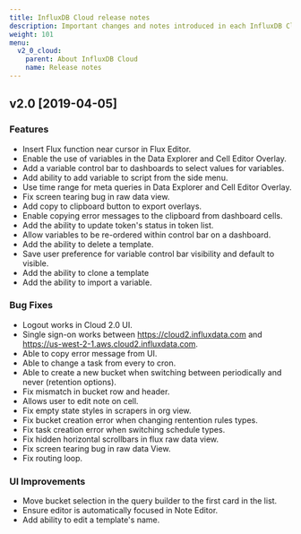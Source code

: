 ```yaml
---
title: InfluxDB Cloud release notes
description: Important changes and notes introduced in each InfluxDB Cloud 2 update.
weight: 101
menu:
  v2_0_cloud:
    parent: About InfluxDB Cloud
    name: Release notes
---
```


## v2.0 [2019-04-05]

### Features

* Insert Flux function near cursor in Flux Editor.
* Enable the use of variables in the Data Explorer and Cell Editor Overlay.
* Add a variable control bar to dashboards to select values for variables.
* Add ability to add variable to script from the side menu.
* Use time range for meta queries in Data Explorer and Cell Editor Overlay.
* Fix screen tearing bug in raw data view.
* Add copy to clipboard button to export overlays.
* Enable copying error messages to the clipboard from dashboard cells.
* Add the ability to update token's status in token list.
* Allow variables to be re-ordered within control bar on a dashboard.
* Add the ability to delete a template.
* Save user preference for variable control bar visibility and default to visible.
* Add the ability to clone a template
* Add the ability to import a variable.

### Bug Fixes

* Logout works in Cloud 2.0 UI.
* Single sign-on works between https://cloud2.influxdata.com and https://us-west-2-1.aws.cloud2.influxdata.com.
* Able to copy error message from UI.
* Able to change a task from every to cron.
* Able to create a new bucket when switching between periodically and never (retention options).
* Fix mismatch in bucket row and header.
* Allows user to edit note on cell.
* Fix empty state styles in scrapers in org view.
* Fix bucket creation error when changing rentention rules types.
* Fix task creation error when switching schedule types.
* Fix hidden horizontal scrollbars in flux raw data view.
* Fix screen tearing bug in raw data View.
* Fix routing loop.

### UI Improvements
* Move bucket selection in the query builder to the first card in the list.
* Ensure editor is automatically focused in Note Editor.
* Add ability to edit a template's name.
